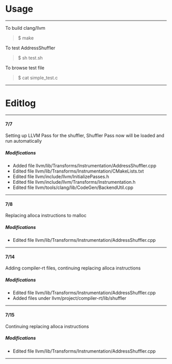 # Usage
---
To build clang/llvm
> $ make

To test AddressShuffler
> $ sh test.sh

To browse test file
> $ cat simple_test.c

---
#
# Editlog
---
#### 7/7
Setting up LLVM Pass for the shuffler, Shuffler Pass now will be loaded and run automatically
##### Modifications
- Added file llvm/lib/Transforms/Instrumentation/AddressShuffler.cpp
- Edited file llvm/lib/Transforms/Instrumentation/CMakeLists.txt
- Edited file llvm/include/llvm/InitializePasses.h
- Edited file llvm/include/llvm/Transforms/Instrumentation.h
- Edited file llvm/tools/clang/lib/CodeGen/BackendUtil.cpp
---
#### 7/8
Replacing alloca instructions to malloc
##### Modifications
- Edited file llvm/lib/Transforms/Instrumentation/AddressShuffler.cpp
---
#### 7/14
Adding compiler-rt files, continuing replacing alloca instructions
##### Modifications
- Edited file llvm/lib/Transforms/Instrumentation/AddressShuffler.cpp
- Added files under llvm/project/compiler-rt/lib/shuffler
---
#### 7/15
Continuing replacing alloca instructions
##### Modifications
- Edited file llvm/lib/Transforms/Instrumentation/AddressShuffler.cpp
---


